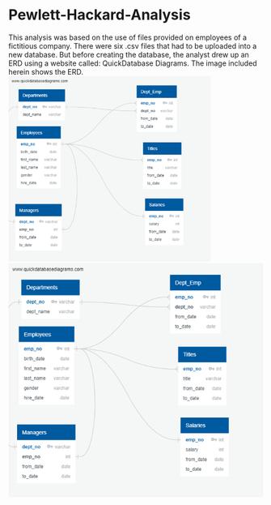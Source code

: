 # Pewlett-Hackard-Analysis
This analysis was based on the use of files provided on employees of a fictitious company.  There were six .csv files that had to be uploaded into a new database.  But before creating the database, the analyst drew up an ERD using a website called: QuickDatabase Diagrams.  The image included herein shows the ERD. 
<img src = "EmployeeDB.png" width = "400">
![](EmployeeDB.png)

